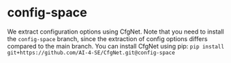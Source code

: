 # config-space

We extract configuration options using CfgNet. 
Note that you need to install the `config-space` branch, since the extraction of config options differs compared to the main branch.
You can install CfgNet using pip: `pip install git+https://github.com/AI-4-SE/CfgNet.git@config-space`